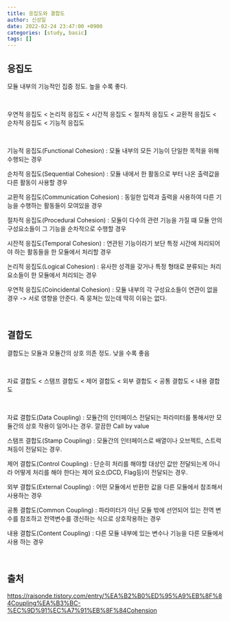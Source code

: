 ```yaml
---
title: 응집도와 결합도
author: 신성일
date: 2022-02-24 23:47:00 +0900
categories: [study, basic]
tags: []
---
```


## **응집도**

모듈 내부의 기능적인 집중 정도. 높을 수록 좋다.

<br/>

우연적 응집도 < 논리적 응집도 < 시간적 응집도 < 절차적 응집도 < 교환적 응집도 < 순차적 응집도 < 기능적 응집도

<br/>

기능적 응집도(Functional Cohesion) : 모듈 내부의 모든 기능이 단일한 목적을 위해 수행되는 경우

순차적 응집도(Sequential Cohesion) : 모듈 내에서 한 활동으로 부터 나온 출력값을 다른 활동이 사용할 경우

교환적 응집도(Communication Cohesion) : 동일한 입력과 출력을 사용하여 다른 기능을 수행하는 활동들이 모여있을 경우

절차적 응집도(Procedural Cohesion) : 모듈이 다수의 관련 기능을 가질 떄 모듈 안의 구성요소들이 그 기능을 순차적으로 수행할 경우

시잔적 응집도(Temporal Cohesion) : 연관된 기능이라기 보단 특정 시간에 처리되어야 하는 활동들을 한 모듈에서 처리할 경우

논리적 응집도(Logical Cohesion) : 유사한 성격을 갖거나 특정 형태로 분류되는 처리 요소들이 한 모듈에서 처리되는 경우

우연적 응집도(Coincidental Cohesion) : 모듈 내부의 각 구성요소들이 연관이 없을 경우 -> 서로 영향을 안준다. 즉 뭉쳐는 있는데 딱히 이유는 없다.

<br/>

## **결합도**

결합도는 모듈과 모듈간의 상호 의존 정도. 낮을 수록 좋음

<br/>

자료 결합도 < 스탬프 결합도 < 제어 결합도 < 외부 결합도 < 공통 결합도 < 내용 결합도

<br/>

자료 결합도(Data Coupling) : 모듈간의 인터페이스 전달되는 파라미터를 통해서만 모듈간의 상호 작용이 일어나는 경우. 깔끔한 Call by value

스탬프 결합도(Stamp Coupling) : 모듈간의 인터페이스로 배열이나 오브젝트, 스트럭쳐등이 전달되는 경우.

제어 결합도(Control Coupling) : 단순히 처리를 해야할 대상인 값만 전달되는게 아니라 어떻게 처리를 해야 한다는 제어 요소(DCD, Flag등)이 전달되는 경우.

외부 결합도(External Coupling) : 어떤 모듈에서 반환한 값을 다른 모듈에서 참조해서 사용하는 경우

공통 결합도(Common Coupling) : 파라미터가 아닌 모듈 밖에 선언되어 있는 전역 변수를 참조하고 전역변수를 갱신하는 식으로 상호작용하는 경우

내용 결합도(Content Coupling) : 다른 모듈 내부에 있는 변수나 기능을 다른 모듈에서 사용 하는 경우

<br/>

## **출처**

https://raisonde.tistory.com/entry/%EA%B2%B0%ED%95%A9%EB%8F%84Coupling%EA%B3%BC-%EC%9D%91%EC%A7%91%EB%8F%84Cohension
